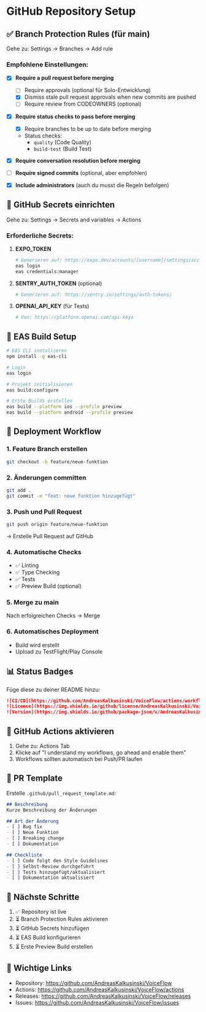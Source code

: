 # GitHub Repository Setup

## ✅ Branch Protection Rules (für main)

Gehe zu: Settings → Branches → Add rule

### Empfohlene Einstellungen:

- [x] **Require a pull request before merging**
  - [ ] Require approvals (optional für Solo-Entwicklung)
  - [x] Dismiss stale pull request approvals when new commits are pushed
  - [ ] Require review from CODEOWNERS (optional)

- [x] **Require status checks to pass before merging**
  - [x] Require branches to be up to date before merging
  - Status checks:
    - `quality` (Code Quality)
    - `build-test` (Build Test)

- [x] **Require conversation resolution before merging**

- [ ] **Require signed commits** (optional, aber empfohlen)

- [x] **Include administrators** (auch du musst die Regeln befolgen)

## 🔑 GitHub Secrets einrichten

Gehe zu: Settings → Secrets and variables → Actions

### Erforderliche Secrets:

1. **EXPO_TOKEN**
   ```bash
   # Generieren auf: https://expo.dev/accounts/[username]/settings/access-tokens
   eas login
   eas credentials:manager
   ```

2. **SENTRY_AUTH_TOKEN** (optional)
   ```bash
   # Generieren auf: https://sentry.io/settings/auth-tokens/
   ```

3. **OPENAI_API_KEY** (für Tests)
   ```bash
   # Von: https://platform.openai.com/api-keys
   ```

## 📱 EAS Build Setup

```bash
# EAS CLI installieren
npm install -g eas-cli

# Login
eas login

# Projekt initialisieren
eas build:configure

# Erste Builds erstellen
eas build --platform ios --profile preview
eas build --platform android --profile preview
```

## 🚀 Deployment Workflow

### 1. Feature Branch erstellen
```bash
git checkout -b feature/neue-funktion
```

### 2. Änderungen committen
```bash
git add .
git commit -m "feat: neue funktion hinzugefügt"
```

### 3. Push und Pull Request
```bash
git push origin feature/neue-funktion
```
→ Erstelle Pull Request auf GitHub

### 4. Automatische Checks
- ✅ Linting
- ✅ Type Checking  
- ✅ Tests
- ✅ Preview Build (optional)

### 5. Merge zu main
Nach erfolgreichen Checks → Merge

### 6. Automatisches Deployment
- Build wird erstellt
- Upload zu TestFlight/Play Console

## 📊 Status Badges

Füge diese zu deiner README hinzu:

```markdown
![CI/CD](https://github.com/AndreasKalkusinski/VoiceFlow/actions/workflows/ci.yml/badge.svg)
![License](https://img.shields.io/github/license/AndreasKalkusinski/VoiceFlow)
![Version](https://img.shields.io/github/package-json/v/AndreasKalkusinski/VoiceFlow)
```

## 🔄 GitHub Actions aktivieren

1. Gehe zu: Actions Tab
2. Klicke auf "I understand my workflows, go ahead and enable them"
3. Workflows sollten automatisch bei Push/PR laufen

## 📝 PR Template

Erstelle `.github/pull_request_template.md`:

```markdown
## Beschreibung
Kurze Beschreibung der Änderungen

## Art der Änderung
- [ ] Bug fix
- [ ] Neue Funktion
- [ ] Breaking change
- [ ] Dokumentation

## Checkliste
- [ ] Code folgt den Style Guidelines
- [ ] Selbst-Review durchgeführt
- [ ] Tests hinzugefügt/aktualisiert
- [ ] Dokumentation aktualisiert
```

## 🎯 Nächste Schritte

1. ✅ Repository ist live
2. ⏳ Branch Protection Rules aktivieren
3. ⏳ GitHub Secrets hinzufügen
4. ⏳ EAS Build konfigurieren
5. ⏳ Erste Preview Build erstellen

## 🔗 Wichtige Links

- Repository: https://github.com/AndreasKalkusinski/VoiceFlow
- Actions: https://github.com/AndreasKalkusinski/VoiceFlow/actions
- Releases: https://github.com/AndreasKalkusinski/VoiceFlow/releases
- Issues: https://github.com/AndreasKalkusinski/VoiceFlow/issues